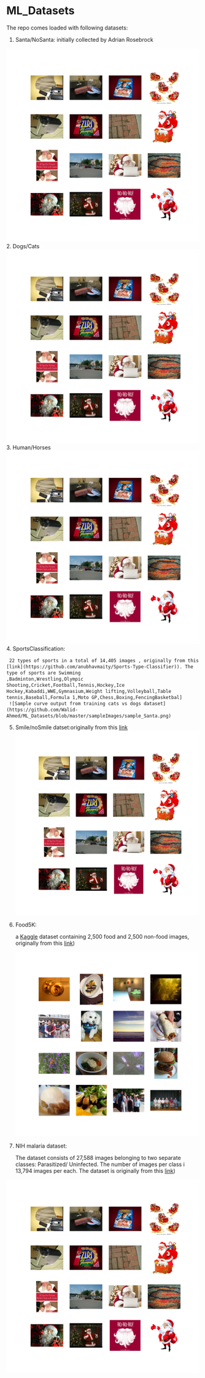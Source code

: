 # ML_Datasets

The repo comes loaded with following datasets:
 1. Santa/NoSanta: initially collected  by  Adrian Rosebrock
 
 ![Sample curve output from training cats vs dogs dataset](https://github.com/Walid-Ahmed/ML_Datasets/blob/master/sampleImages/sample_Santa.png)
 2. Dogs/Cats
  ![Sample curve output from training cats vs dogs dataset](https://github.com/Walid-Ahmed/ML_Datasets/blob/master/sampleImages/sample_Santa.png)
 3. Human/Horses
  ![Sample curve output from training cats vs dogs dataset](https://github.com/Walid-Ahmed/ML_Datasets/blob/master/sampleImages/sample_Santa.png)
 4. SportsClassification:
 
     22 types of sports in a total of 14,405 images , originally from this [link](https://github.com/anubhavmaity/Sports-Type-Classifier)). The type of sports are Swimming
    ,Badminton,Wrestling,Olympic Shooting,Cricket,Football,Tennis,Hockey,Ice Hockey,Kabaddi,WWE,Gymnasium,Weight lifting,Volleyball,Table tennis,Baseball,Formula 1,Moto GP,Chess,Boxing,FencingBasketbal]
     ![Sample curve output from training cats vs dogs dataset](https://github.com/Walid-Ahmed/ML_Datasets/blob/master/sampleImages/sample_Santa.png)
    
 5. Smile/noSmile datset:originally from this [link](https://github.com/hromi/SMILEsmileD)  
  ![Sample curve output from training cats vs dogs dataset](https://github.com/Walid-Ahmed/ML_Datasets/blob/master/sampleImages/sample_Santa.png)
 
 6. Food5K: 
 
    a [Kaggle](https://www.kaggle.com/binhminhs10/food5k) dataset containing 2,500 food and 2,500 non-food images, originally from this [link](https://www.kaggle.com/binhminhs10/food5k/download))
    
     ![Sample curve output from training cats vs dogs dataset]( https://github.com/Walid-Ahmed/ML_Datasets/blob/master/sampleImages/sample_Food-5K.png)
   

 7. NIH malaria dataset:
 
     The dataset consists of 27,588 images belonging to two separate classes: Parasitized/ Uninfected.
    The number of images per class i 13,794 images per each. The dataset is  originally from this [link](https://lhncbc.nlm.nih.gov/publication/pub9932))

 ![Sample curve output from training cats vs dogs dataset](https://github.com/Walid-Ahmed/ML_Datasets/blob/master/sampleImages/sample_Santa.png)
